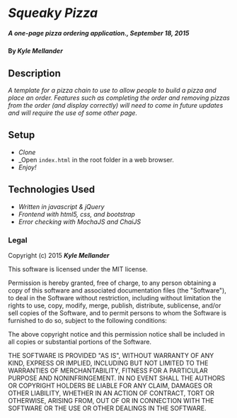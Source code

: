 # _Squeaky Pizza_

##### _A one-page pizza ordering application., September 18, 2015_

#### By _**Kyle Mellander**_

## Description

_A template for a pizza chain to use to allow people to build a pizza and place an order.  Features such as completing the order and removing pizzas from the order (and display correctly) will need to come in future updates and will require the use of some other page._

## Setup

* _Clone_
* _Open `index.html` in the root folder in a web browser.
* _Enjoy!_

## Technologies Used

* _Written in javascript & jQuery_
* _Frontend with html5, css, and bootstrap_
* _Error checking with MochaJS and ChaiJS_

### Legal

Copyright (c) 2015 **_Kyle Mellander_**

This software is licensed under the MIT license.

Permission is hereby granted, free of charge, to any person obtaining a copy
of this software and associated documentation files (the "Software"), to deal
in the Software without restriction, including without limitation the rights
to use, copy, modify, merge, publish, distribute, sublicense, and/or sell
copies of the Software, and to permit persons to whom the Software is
furnished to do so, subject to the following conditions:

The above copyright notice and this permission notice shall be included in
all copies or substantial portions of the Software.

THE SOFTWARE IS PROVIDED "AS IS", WITHOUT WARRANTY OF ANY KIND, EXPRESS OR
IMPLIED, INCLUDING BUT NOT LIMITED TO THE WARRANTIES OF MERCHANTABILITY,
FITNESS FOR A PARTICULAR PURPOSE AND NONINFRINGEMENT. IN NO EVENT SHALL THE
AUTHORS OR COPYRIGHT HOLDERS BE LIABLE FOR ANY CLAIM, DAMAGES OR OTHER
LIABILITY, WHETHER IN AN ACTION OF CONTRACT, TORT OR OTHERWISE, ARISING FROM,
OUT OF OR IN CONNECTION WITH THE SOFTWARE OR THE USE OR OTHER DEALINGS IN
THE SOFTWARE.
